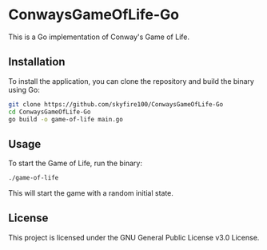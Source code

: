 # ConwaysGameOfLife-Go

This is a Go implementation of Conway's Game of Life.

## Installation
To install the application, you can clone the repository and build the binary using Go:

```bash
git clone https://github.com/skyfire100/ConwaysGameOfLife-Go
cd ConwaysGameOfLife-Go
go build -o game-of-life main.go

```

## Usage
To start the Game of Life, run the binary:

```bash
./game-of-life
```
This will start the game with a random initial state.


## License
This project is licensed under the GNU General Public License v3.0 License.
